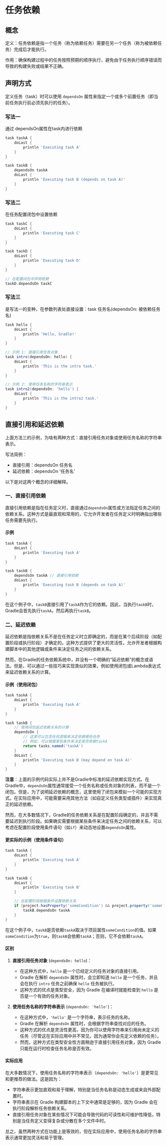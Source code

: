 # 任务依赖

## 概念

定义：任务依赖是指一个任务（称为依赖任务）需要在另一个任务（称为被依赖任务）完成后才能执行。

作用：确保构建过程中的任务按照预期的顺序执行，避免由于任务执行顺序错误而导致的构建失败或结果不正确。

## 声明方式

定义任务（task）时可以使用 `dependsOn` 属性来指定一个或多个前置任务（即当前任务执行前必须先执行的任务）。

### 写法一

通过 dependsOn属性在task内进行依赖

```groovy
task taskA {
    doLast {
        println 'Executing task A'
    }
}

task taskB {
    dependsOn taskA 
    doLast {
        println 'Executing task B (depends on task A)'
    }
}
```

### 写法二

在任务配置闭包中设置依赖

```groovy
task taskC {
    doLast {
        println 'Executing task C'
    }
}

task taskD {
    doLast {
        println 'Executing task D'
    }
}

// 在配置闭包中声明依赖
taskD.dependsOn taskC
```

### 写法三

是写法一的变种，在参数列表处直接设置：task 任务名(dependsOn: 被依赖任务名)

```groovy
task hello {
    doLast {
        println 'Hello, Gradle!'
    }
}

// 示例 1: 直接引用任务对象
task intro(dependsOn: hello) {
    doLast {
        println 'This is the intro task.'
    }
}

// 示例 2: 使用任务名称的字符串表示
task intro2(dependsOn: 'hello') {
    doLast {
        println 'This is the intro2 task.'
    }
}
```

## 直接引用和延迟依赖

上面方法三的示例，为啥有两种方式：直接引用任务对象或使用任务名称的字符串表示。

写法简例：

- 直接引用：dependsOn 任务名
- 延迟依赖：dependsOn '任务名'

以下是对这两个概念的详细解释。

### 一、直接引用依赖

直接引用依赖是指在任务定义时，直接通过`dependsOn`属性或方法指定任务之间的依赖关系。这种方式是最直观和常用的，它允许开发者在任务定义时明确指出哪些任务需要先执行。

#### 示例

```groovy
task taskA {
    doLast {
        println 'Executing task A'
    }
}

task taskB {
    dependsOn taskA // 直接引用依赖
    doLast {
        println 'Executing task B (depends on task A)'
    }
}
```

在这个例子中，`taskB`直接引用了`taskA`作为它的依赖。因此，当执行`taskB`时，Gradle会首先执行`taskA`，然后再执行`taskB`。

### 二、延迟依赖

延迟依赖是指依赖关系不是在任务定义时立即确定的，而是在某个后续阶段（如配置阶段或执行阶段）才确定的。这种方式提供了更大的灵活性，允许开发者根据构建脚本中的其他逻辑或条件来决定任务之间的依赖关系。

然而，在Gradle的任务依赖系统中，并没有一个明确的“延迟依赖”的概念或语法。但是，可以通过一些技巧来实现类似的效果，例如使用闭包或Lambda表达式来延迟依赖关系的计算。

#### 示例（使用闭包）

```groovy
task taskA {
    doLast {
        println 'Executing task A'
    }
}

task taskB {
    // 使用闭包延迟依赖关系的计算
    dependsOn {
        // 这里可以包含任何逻辑来决定依赖哪些任务
        // 例如，可以根据某些条件来决定是否依赖taskA
        return tasks.named('taskA')
    }
    doLast {
        println 'Executing task B (may depend on task A)'
    }
}
```

**注意**：上面的示例代码实际上并不是Gradle中标准的延迟依赖实现方式。在Gradle中，`dependsOn`属性通常接受一个任务名称或任务对象的列表，而不是一个闭包。但是，为了说明延迟依赖的概念，这里使用了闭包来模拟一个可能的实现方式。在实际应用中，可能需要采用其他方法（如自定义任务类型或插件）来实现真正的延迟依赖。

然而，在大多数情况下，Gradle的任务依赖关系是在配置阶段确定的，并且不需要延迟到执行阶段。如果确实需要根据某些条件来决定任务之间的依赖关系，可以考虑在配置阶段使用条件语句（如`if`）来动态地设置`dependsOn`属性。

#### 更实际的示例（使用条件语句）

```groovy
task taskA {
    doLast {
        println 'Executing task A'
    }
}

task taskB {
    doLast {
        println 'Executing task B'
    }

    // 在配置阶段根据条件设置依赖关系
    if (project.hasProperty('someCondition') && project.property('someCondition') == 'true') {
        taskB.dependsOn taskA
    }
}
```

在这个例子中，`taskB`是否依赖`taskA`取决于项目属性`someCondition`的值。如果`someCondition`为`true`，则`taskB`会依赖`taskA`；否则，它不会依赖`taskA`。

#### 区别

1. **直接引用任务对象** (`dependsOn: hello`)：
   - 在这种方式中，`hello` 是一个已经定义的任务对象的直接引用。
   - Gradle 在解析 `dependsOn` 属性时，会立即知道 `hello` 是一个任务，并且会在执行 `intro` 任务之前确保 `hello` 任务被执行。
   - 这种方式的优点是类型安全，因为 Gradle 在编译时就能检查到 `hello` 是否是一个有效的任务对象。

2. **使用任务名称的字符串表示** (`dependsOn: 'hello'`)：
   - 在这种方式中，`'hello'` 是一个字符串，表示任务的名称。
   - Gradle 在解析 `dependsOn` 属性时，会根据字符串查找对应的任务。
   - 这种方式的优点是灵活性更高，因为你可以使用字符串来引用尚未定义的任务（尽管这在实际应用中并不常见，因为通常你会先定义依赖的任务）。
   - 然而，这种方式在类型安全性方面稍逊于直接引用任务对象，因为 Gradle 只能在运行时检查任务名称是否有效。

#### 实际应用

在大多数情况下，使用任务名称的字符串表示（`dependsOn: 'hello'`）是更常见和更推荐的做法。这是因为：

- 字符串表示更加直观和易于理解，特别是当任务名称是动态生成或来自外部配置时。
- 字符串表示在 Gradle 构建脚本的上下文中通常是足够的，因为 Gradle 会在执行阶段解析任务依赖关系。
- 直接引用任务对象在某些情况下可能会导致代码的可读性和可维护性降低，特别是当任务定义变得复杂或分散在多个文件中时。

总之，虽然两种方式在功能上是等效的，但在实际应用中，使用任务名称的字符串表示通常更加灵活和易于管理。
